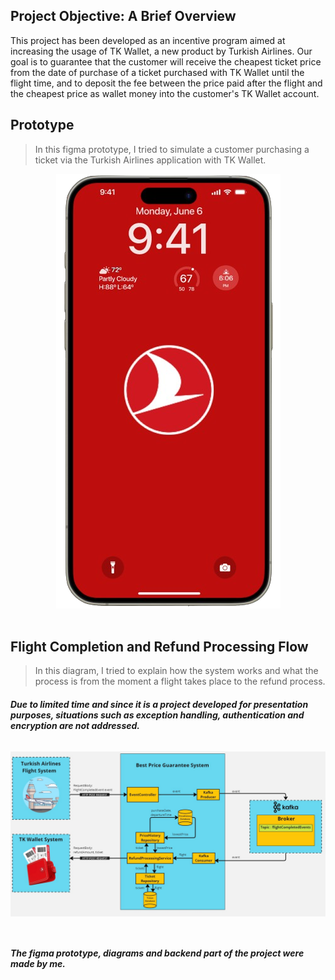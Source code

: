 ## Project Objective: A Brief Overview
This project has been developed as an incentive program aimed at increasing the usage of TK Wallet, a new product by Turkish Airlines. 
Our goal is to guarantee that the customer will receive the cheapest ticket price from the date of purchase of a ticket purchased with TK Wallet until the flight time,
and to deposit the fee between the price paid after the flight and the cheapest price as wallet money into the customer's TK Wallet account.

## Prototype
> In this figma prototype, I tried to simulate a customer purchasing a ticket via the Turkish Airlines application with TK Wallet.

<p align="center"> 
  <a href="https://www.figma.com/proto/sWuOdSS4qRofgO48OSaBCp/Untitled?node-id=1-3&t=1gpQ3xo7qSoovc8y-1&scaling=scale-down&page-id=0%3A1&starting-point-node-id=1%3A3">
    <img src="https://github.com/meteahmetyakar/FintechHackathon-Best-Price-Guarantee/blob/main/images/prototype.png" alt="Figma Prototype"/>
    <br></br>
  </a>
</p> 


## Flight Completion and Refund Processing Flow
> In this diagram, I tried to explain how the system works and what the process is from the moment a flight takes place to the refund process.

###### ***Due to limited time and since it is a project developed for presentation purposes, situations such as exception handling, authentication and encryption are not addressed.***

<p align="center"> 
  <a href="#">
    <img src="https://github.com/meteahmetyakar/FintechHackathon-Best-Price-Guarantee/blob/main/images/flowdiagram.jpg"/>
    <br></br>
  </a>
</p>  

##

###### ***The figma prototype, diagrams and backend part of the project were made by me.***
